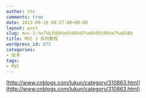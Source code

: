 ```yaml
---
author: ths
comments: true
date: 2012-09-16 08:27:00+00:00
layout: post
slug: mvc-3-%e7%b3%bb%e5%88%97%e6%95%99%e7%a8%8b
title: MVC 3 系列教程
wordpress_id: 872
categories:
- 技术
tags:
- MVC
---
```


[http://www.cnblogs.com/lukun/category/310863.html](http://www.cnblogs.com/lukun/category/310863.html)



